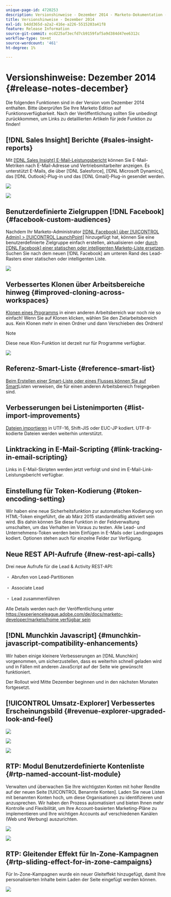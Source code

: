 ```yaml
---
unique-page-id: 4720253
description: Versionshinweise - Dezember 2014 - Marketo-Dokumentation - Produktdokumentation
title: Versionshinweise - Dezember 2014
exl-id: b4dd365d-a2a2-416e-a226-5515203a41f8
feature: Release Information
source-git-commit: ecd225af3ecfd7cb9159faf5a9d384d47ee6312c
workflow-type: tm+mt
source-wordcount: '461'
ht-degree: 1%

---
```


# Versionshinweise: Dezember 2014 {#release-notes-december}

Die folgenden Funktionen sind in der Version vom Dezember 2014 enthalten. Bitte überprüfen Sie Ihre Marketo Edition auf Funktionsverfügbarkeit. Nach der Veröffentlichung sollten Sie unbedingt zurückkommen, um Links zu detaillierten Artikeln für jede Funktion zu finden!

## [!DNL Sales Insight] Berichte {#sales-insight-reports}

Mit [[!DNL Sales Insight] E-Mail-Leistungsbericht](/help/marketo/product-docs/marketo-sales-insight/msi-for-salesforce/features/performance-reports/sales-insight-email-performance-report.md) können Sie E-Mail-Metriken nach E-Mail-Adresse und Vertriebsmitarbeiter anzeigen. Es unterstützt E-Mails, die über [!DNL Salesforce], [!DNL Microsoft Dynamics], das [!DNL Outlook]-Plug-in und das [!DNL Gmail]-Plug-in gesendet werden.

![](assets/image2014-12-5-11-3a5-3a46.png)

![](assets/image2014-12-5-11-3a5-3a55.png)

## Benutzerdefinierte Zielgruppen [!DNL Facebook] {#facebook-custom-audiences}

Nachdem Ihr Marketo-Administrator [[!DNL Facebook] über [!UICONTROL Admin] > [!UICONTROL LaunchPoint]](/help/marketo/product-docs/demand-generation/ad-network-integrations/add-facebook-custom-audiences-as-a-launchpoint-service.md) hinzugefügt hat, können Sie eine benutzerdefinierte Zielgruppe einfach erstellen, aktualisieren oder [durch  [!DNL Facebook]  einer statischen oder intelligenten Marketo-Liste ersetzen](/help/marketo/product-docs/demand-generation/facebook/create-a-custom-audience-in-facebook.md). Suchen Sie nach dem neuen [!DNL Facebook] am unteren Rand des Lead-Rasters einer statischen oder intelligenten Liste.

![](assets/image2014-12-5-11-3a6-3a28.png)

## Verbessertes Klonen über Arbeitsbereiche hinweg  {#improved-cloning-across-workspaces}

[Klonen eines Programms](/help/marketo/product-docs/core-marketo-concepts/programs/working-with-programs/clone-a-program.md) in einen anderen Arbeitsbereich war noch nie so einfach! Wenn Sie auf Klonen klicken, wählen Sie den Zielarbeitsbereich aus. Kein Klonen mehr in einen Ordner und dann Verschieben des Ordners!

>[!NOTE]
>
>Diese neue Klon-Funktion ist derzeit nur für Programme verfügbar.

![](assets/image2014-12-5-11-3a7-3a13.png)

## Referenz-Smart-Liste {#reference-smart-list}

[Beim Erstellen einer Smart-Liste oder eines Flusses können Sie auf Smart](/help/marketo/product-docs/core-marketo-concepts/smart-lists-and-static-lists/using-smart-lists/reference-a-list-or-smart-list-across-workspaces.md)Listen verweisen, die für einen anderen Arbeitsbereich freigegeben sind.

## Verbesserungen bei Listenimporten {#list-import-improvements}

[Dateien importieren](/help/marketo/getting-started/quick-wins/import-a-list-of-people.md) in UTF-16, Shift-JIS oder EUC-JP kodiert. UTF-8-kodierte Dateien werden weiterhin unterstützt.

## Linktracking in E-Mail-Scripting {#link-tracking-in-email-scripting}

Links in E-Mail-Skripten werden jetzt verfolgt und sind im E-Mail-Link-Leistungsbericht verfügbar.

## Einstellung für Token-Kodierung {#token-encoding-setting}

Wir haben eine neue Sicherheitsfunktion zur automatischen Kodierung von HTML-Token eingeführt, die ab März 2015 standardmäßig aktiviert sein wird. Bis dahin können Sie diese Funktion in der Feldverwaltung umschalten, um das Verhalten im Voraus zu testen. Alle Lead- und Unternehmens-Token werden beim Einfügen in E-Mails oder Landingpages kodiert. Optionen stehen auch für einzelne Felder zur Verfügung.

## Neue REST API-Aufrufe {#new-rest-api-calls}

Drei neue Aufrufe für die Lead &amp; Activity REST-API:

・ Abrufen von Lead-Partitionen

・ Associate Lead

・ Lead zusammenführen

Alle Details werden nach der Veröffentlichung unter [https://experienceleague.adobe.com/de/docs/marketo-developer/marketo/home verfügbar sein](https://experienceleague.adobe.com/de/docs/marketo-developer/marketo/home)

## [!DNL Munchkin Javascript] {#munchkin-javascript-compatibility-enhancements}

Wir haben einige kleinere Verbesserungen an [!DNL Munchkin] vorgenommen, um sicherzustellen, dass es weiterhin schnell geladen wird und in Fällen mit anderen JavaScript auf der Seite wie gewünscht funktioniert.

Der Rollout wird Mitte Dezember beginnen und in den nächsten Monaten fortgesetzt.

## [!UICONTROL Umsatz-Explorer] Verbessertes Erscheinungsbild {#revenue-explorer-upgraded-look-and-feel}

![](assets/image2014-12-5-11-3a8-3a4.png)

![](assets/image2014-12-5-11-3a8-3a14.png)

![](assets/image2014-12-5-11-3a8-3a36.png)

## RTP: Modul Benutzerdefinierte Kontenliste {#rtp-named-account-list-module}

Verwalten und überwachen Sie Ihre wichtigsten Konten mit hoher Rendite auf der neuen Seite [!UICONTROL Benannte Konten]. Laden Sie neue Listen mit benannten Konten hoch, um diese Organisationen zu identifizieren und anzusprechen. Wir haben den Prozess automatisiert und bieten Ihnen mehr Kontrolle und Flexibilität, um Ihre Account-basierten Marketing-Pläne zu implementieren und Ihre wichtigen Accounts auf verschiedenen Kanälen (Web und Werbung) auszurichten.

![](assets/image2014-12-5-11-3a8-3a56.png)

![](assets/image2014-12-5-11-3a9-3a10.png)

## RTP: Gleitender Effekt für In-Zone-Kampagnen {#rtp-sliding-effect-for-in-zone-campaigns}

Für In-Zone-Kampagnen wurde ein neuer Gleiteffekt hinzugefügt, damit Ihre personalisierten Inhalte beim Laden der Seite eingefügt werden können.

![](assets/image2014-12-5-11-3a9-3a34.png)
